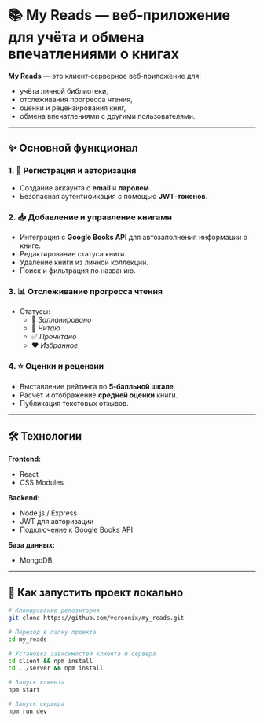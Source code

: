 # 📚 My Reads — веб‑приложение для учёта и обмена впечатлениями о книгах

**My Reads** — это клиент‑серверное веб‑приложение для:
- учёта личной библиотеки,
- отслеживания прогресса чтения,
- оценки и рецензирования книг,
- обмена впечатлениями с другими пользователями.

---

## ✨ Основной функционал

### 1. 🔐 Регистрация и авторизация
- Создание аккаунта с **email** и **паролем**.
- Безопасная аутентификация с помощью **JWT‑токенов**.

### 2. 📥 Добавление и управление книгами
- Интеграция с **Google Books API** для автозаполнения информации о книге.
- Редактирование статуса книги.
- Удаление книги из личной коллекции.
- Поиск и фильтрация по названию.

### 3. 📊 Отслеживание прогресса чтения
- Статусы:
  - 📝 *Запланировано*
  - 📖 *Читаю*
  - ✅ *Прочитано*
  - ❤️ *Избранное*

### 4. ⭐ Оценки и рецензии
- Выставление рейтинга по **5‑балльной шкале**.
- Расчёт и отображение **средней оценки** книги.
- Публикация текстовых отзывов.

---

## 🛠 Технологии

**Frontend:**
- React
- CSS Modules 

**Backend:**
- Node.js / Express
- JWT для авторизации
- Подключение к Google Books API

**База данных:**
- MongoDB

---

## 🚀 Как запустить проект локально

```bash
# Клонирование репозитория
git clone https://github.com/veroonix/my_reads.git

# Переход в папку проекта
cd my_reads

# Установка зависимостей клиента и сервера
cd client && npm install
cd ../server && npm install

# Запуск клиента
npm start

# Запуск сервера
npm run dev

